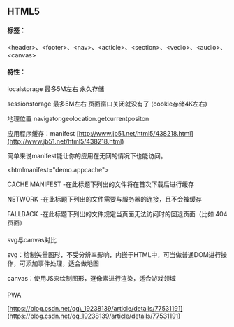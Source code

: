 ## HTML5

#### 标签：

&lt;header&gt;、&lt;footer&gt;、&lt;nav&gt;、&lt;acticle&gt;、&lt;section&gt;、&lt;vedio&gt;、&lt;audio&gt;、&lt;canvas&gt;

#### 特性：

localstorage 最多5M左右 永久存储

sessionstorage 最多5M左右 页面窗口关闭就没有了 \(cookie存储4K左右\)

地理位置 navigator.geolocation.getcurrentpositon

应用程序缓存：manifest [http://www.jb51.net/html5/438218.html](http://www.jb51.net/html5/438218.html)

简单来说manifest能让你的应用在无网的情况下也能访问。

&lt;htmlmanifest="demo.appcache"&gt;

CACHE MANIFEST -在此标题下列出的文件将在首次下载后进行缓存

NETWORK -在此标题下列出的文件需要与服务器的连接，且不会被缓存

FALLBACK -在此标题下列出的文件规定当页面无法访问时的回退页面（比如 404 页面）

#### 

svg与canvas对比

svg：绘制矢量图形，不受分辨率影响，内嵌于HTML中，可当做普通DOM进行操作，可添加事件处理，适合做地图

canvas：使用JS来绘制图形，逐像素进行渲染，适合游戏领域

#### 

PWA

[https://blog.csdn.net/qq\_19238139/article/details/77531191](https://blog.csdn.net/qq_19238139/article/details/77531191)

